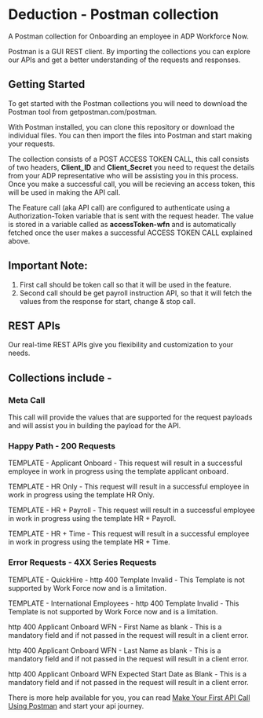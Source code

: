


# **Deduction - Postman collection**

A Postman collection for Onboarding an employee in ADP Workforce Now.

Postman is a GUI REST client. By importing the collections you can explore our APIs and get a better understanding of the requests and responses.

## Getting Started

To get started with the Postman collections you will need to download the Postman tool from getpostman.com/postman.

With Postman installed, you can clone this repository or download the individual files. You can then import the files into Postman and start making your requests.

The collection consists of a POST ACCESS TOKEN CALL, this call consists of two headers, **Client_ID** and **Client_Secret** you need to request the details from your ADP representative who will be assisting you in this process. Once you make a successful call, you will be recieving an access token, this will be used in making the API call.    

The Feature call (aka API call) are configured to authenticate using a Authorization-Token variable that is sent with the request header. The value is stored in a variable called as **accessToken-wfn** and is automatically fetched once the user makes a successful ACCESS TOKEN CALL explained above.

## Important Note: 
1. First call should be token call so that it will be used in the feature.
2. Second call should be get payroll instruction API, so that it will fetch the values from the response for start, change & stop call.

## REST APIs

Our real-time REST APIs give you flexibility and customization to your needs.

## Collections include -

### Meta Call

This call will provide the values that are supported for the request payloads and will assist you in building the payload for the API.


### Happy Path - 200 Requests

TEMPLATE -  Applicant Onboard - This request will result in a successful employee in work in progress using the template applicant onboard.

TEMPLATE -  HR Only - This request will result in a successful employee in work in progress using the template HR Only.

TEMPLATE -  HR + Payroll - This request will result in a successful employee in work in progress using the template HR + Payroll.

TEMPLATE -  HR + Time - This request will result in a successful employee in work in progress using the template HR + Time.


### Error Requests - 4XX Series Requests

TEMPLATE - QuickHire - http 400 Template Invalid - This Template is not supported by Work Force now and is a limitation.

TEMPLATE - International Employees - http 400 Template Invalid - This Template is not supported by Work Force now and is a limitation.

http 400 Applicant Onboard WFN - First Name as blank - This is a mandatory field and if not passed in the request will result in a client error.

http 400 Applicant Onboard WFN - Last Name as blank - This is a mandatory field and if not passed in the request will result in a client error.

http 400 Applicant Onboard WFN Expected Start Date as Blank - This is a mandatory field and if not passed in the request will result in a client error.

There is more help available for you, you can read [Make Your First API Call Using Postman](https://developers.adp.com/services/elasticsearch/articles/general/a20954ea9cb1ee5210dab5d9b3a3e5fc56f27953/doc/MakeYourFirstAPICallUsingPostman.pdf) and start your api journey.


